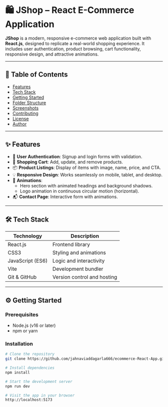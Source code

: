 # 🛍️ JShop – React E-Commerce Application

**JShop** is a modern, responsive e-commerce web application built with **React.js**, designed to replicate a real-world shopping experience. It includes user authentication, product browsing, cart functionality, responsive design, and attractive animations.

---

## 📌 Table of Contents

- [Features](#features)
- [Tech Stack](#tech-stack)
- [Getting Started](#getting-started)
- [Folder Structure](#folder-structure)
- [Screenshots](#screenshots)
- [Contributing](#contributing)
- [License](#license)
- [Author](#author)

---

## ✨ Features

- 🔐 **User Authentication**: Signup and login forms with validation.
- 🛒 **Shopping Cart**: Add, update, and remove products.
- 📦 **Product Listings**: Display of items with image, name, price, and CTA.
- 💡 **Responsive Design**: Works seamlessly on mobile, tablet, and desktop.
- 🎨 **Animations**:
  - Hero section with animated headings and background shadows.
  - Logo animation in continuous circular motion (horizontal).
- 📬 **Contact Page**: Interactive form with animations.

---

## 🛠️ Tech Stack

| Technology       | Description                      |
|------------------|----------------------------------|
| React.js         | Frontend library                 |
| CSS3             | Styling and animations           |
| JavaScript (ES6) | Logic and interactivity          |
| Vite             | Development bundler              |
| Git & GitHub     | Version control and hosting      |

---

## ⚙️ Getting Started

### Prerequisites

- Node.js (v16 or later)
- npm or yarn

### Installation

```bash
# Clone the repository
git clone https://github.com/jahnaviaddagarla666/ecommerce-React-App.git

# Install dependencies
npm install

# Start the development server
npm run dev

# Visit the app in your browser
http://localhost:5173
